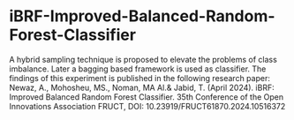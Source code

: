 # iBRF-Improved-Balanced-Random-Forest-Classifier
A hybrid sampling technique is proposed to elevate the problems of class imbalance. Later a bagging based framework is used as classifier. The findings of this experiment is published in the following research paper: 
Newaz, A., Mohosheu, MS., Noman, MA Al.& Jabid, T. (April 2024). iBRF: Improved Balanced Random Forest Classifier. 35th Conference of the Open Innovations Association FRUCT,
DOI: 10.23919/FRUCT61870.2024.10516372

